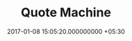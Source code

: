 ---
title: Quote Machine
page_name: quoter
category: frontend
short_description: Random programming quotes
dest: https://mukilane.github.io/projects/frontend/quoter
color: grey-300
tag:
- Material Design
image: "/assets/projects/quoter.png"
languages:
- HTML
- CSS
description: 'Quote Machine displays a random programming-related quote. Quotes  are
  obtained from StormConsultancy Quotes API. AJAX is used to recieve  quotes.

'
features:
- Material Design
- Share the quote through a tweet
date: 2017-01-08 15:05:20.000000000 +05:30
permalink: "/project/quoter.html"
layout: project
---